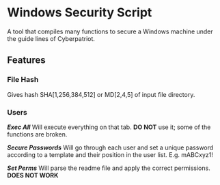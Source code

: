 # Windows Security Script
A tool that compiles many functions to secure a Windows machine under the guide lines of Cyberpatriot.

## Features

### File Hash
Gives hash SHA[1,256,384,512] or MD[2,4,5] of input file directory.

### Users
***Exec All*** Will execute everything on that tab. **DO NOT** use it; some of the functions are broken.

***Secure Passwords*** Will go through each user and set a unique password according to a template and their position in the user list. E.g. mABCxyz1!

***Set Perms*** Will parse the readme file and apply the correct permissions. **DOES NOT WORK**
